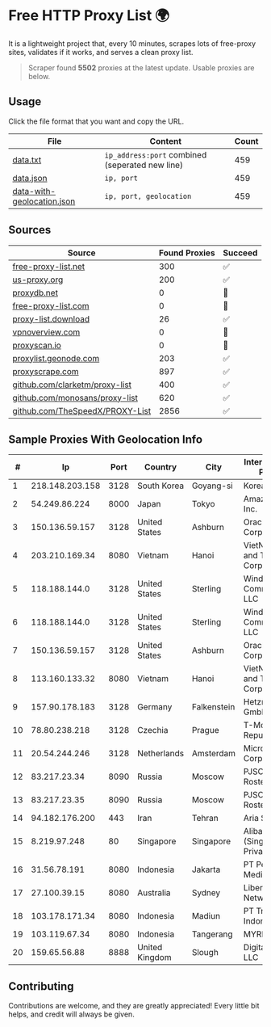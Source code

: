 
# Free HTTP Proxy List 🌍

It is a lightweight project that, every 10 minutes, scrapes lots of free-proxy sites, validates if it works, and serves a clean proxy list.


> Scraper found **5502** proxies at the latest update. Usable proxies are below.

## Usage

Click the file format that you want and copy the URL.


|File|Content|Count|
|----|-------|-----|
|[data.txt](https://raw.githubusercontent.com/themiralay/Proxy-List-World/master/data.txt)|`ip_address:port` combined (seperated new line)|459|
|[data.json](https://raw.githubusercontent.com/themiralay/Proxy-List-World/master/data.json)|`ip, port`|459|
|[data-with-geolocation.json](https://raw.githubusercontent.com/themiralay/Proxy-List-World/master/data-with-geolocation.json)|`ip, port, geolocation`|459|

## Sources

|Source|Found Proxies|Succeed|
|------|-------------|-------|
|[free-proxy-list.net](https://free-proxy-list.net)|300|✅|
|[us-proxy.org](https://www.us-proxy.org)|200|✅|
|[proxydb.net](http://proxydb.net)|0|🚫|
|[free-proxy-list.com](https://free-proxy-list.com/?page=&port=&type%5B%5D=http&type%5B%5D=https&up_time=0&search=Search)|0|🚫|
|[proxy-list.download](https://www.proxy-list.download/HTTP)|26|✅|
|[vpnoverview.com](https://vpnoverview.com/privacy/anonymous-browsing/free-proxy-servers)|0|🚫|
|[proxyscan.io](https://www.proxyscan.io)|0|🚫|
|[proxylist.geonode.com](https://proxylist.geonode.com/api/proxy-list?limit=300&page=1&sort_by=lastChecked&sort_type=desc&protocols=http,https)|203|✅|
|[proxyscrape.com](https://api.proxyscrape.com/v2/?request=displayproxies&protocol=http&timeout=10000&country=all&ssl=all&anonymity=all)|897|✅|
|[github.com/clarketm/proxy-list](https://raw.githubusercontent.com/clarketm/proxy-list/master/proxy-list-raw.txt)|400|✅|
|[github.com/monosans/proxy-list](https://raw.githubusercontent.com/monosans/proxy-list/main/proxies/http.txt)|620|✅|
|[github.com/TheSpeedX/PROXY-List](https://raw.githubusercontent.com/TheSpeedX/PROXY-List/master/http.txt)|2856|✅|


## Sample Proxies With Geolocation Info

|#|Ip|Port|Country|City|Internet Service Provider|
|-|--|----|-------|----|-------------------------|
|1|218.148.203.158|3128|South Korea|Goyang-si|Korea Telecom|
|2|54.249.86.224|8000|Japan|Tokyo|Amazon.com, Inc.|
|3|150.136.59.157|3128|United States|Ashburn|Oracle Corporation|
|4|203.210.169.34|8080|Vietnam|Hanoi|VietNam Post and Telecom Corporation|
|5|118.188.144.0|3128|United States|Sterling|Windstream Communications LLC|
|6|118.188.144.0|3128|United States|Sterling|Windstream Communications LLC|
|7|150.136.59.157|3128|United States|Ashburn|Oracle Corporation|
|8|113.160.133.32|8080|Vietnam|Hanoi|VietNam Post and Telecom Corporation|
|9|157.90.178.183|3128|Germany|Falkenstein|Hetzner Online GmbH|
|10|78.80.238.218|3128|Czechia|Prague|T-Mobile Czech Republic a.s.|
|11|20.54.244.246|3128|Netherlands|Amsterdam|Microsoft Corporation|
|12|83.217.23.34|8090|Russia|Moscow|PJSC Rostelecom|
|13|83.217.23.35|8090|Russia|Moscow|PJSC Rostelecom|
|14|94.182.176.200|443|Iran|Tehran|Aria Shatel PJSC|
|15|8.219.97.248|80|Singapore|Singapore|Alibaba Cloud (Singapore) Private Limited|
|16|31.56.78.191|8080|Indonesia|Jakarta|PT Perwira Media Solusi|
|17|27.100.39.15|8080|Australia|Sydney|Liberally Network LLC|
|18|103.178.171.34|8080|Indonesia|Madiun|PT Trisari Data Indonusa|
|19|103.119.67.34|8080|Indonesia|Tangerang|MYREPUBLIC|
|20|159.65.56.88|8888|United Kingdom|Slough|DigitalOcean, LLC|



## Contributing

Contributions are welcome, and they are greatly appreciated! Every
little bit helps, and credit will always be given.

